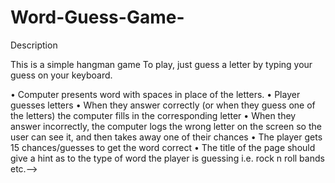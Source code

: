 # Word-Guess-Game-



Description

This is a simple hangman game To play, just guess a letter by typing your guess on your keyboard.

•	Computer presents word with spaces in place of the letters.
•	Player guesses letters
•	When they answer correctly (or when they guess one of the letters) the computer fills in the corresponding letter
•	When they answer incorrectly, the computer logs the wrong letter on the screen so the user can see it, and then takes away one of their chances
•	The player gets 15 chances/guesses to get the word correct
•	The title of the page should give a hint as to the type of word the player is guessing i.e. rock n roll bands etc.-->